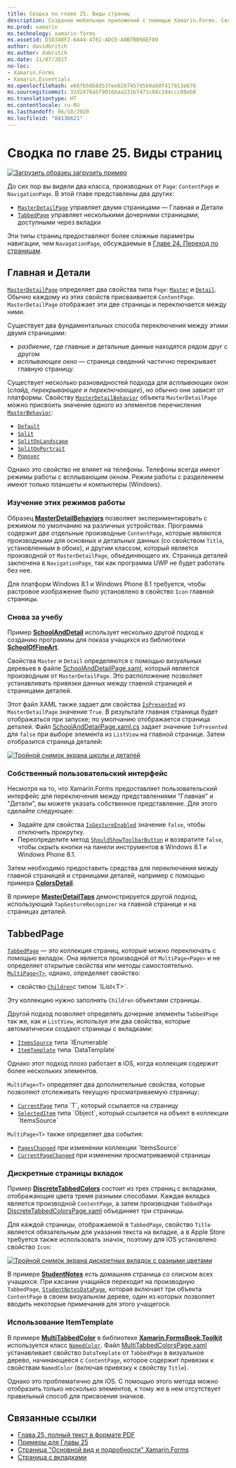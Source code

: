 ```yaml
---
title: Сводка по главе 25. Виды страниц
description: Создание мобильных приложений с помощью Xamarin.Forms. Сводка по главе 25. Виды страниц
ms.prod: xamarin
ms.technology: xamarin-forms
ms.assetid: D1D348F2-6A44-4781-ADCE-A0B7BB9AEF89
author: davidbritch
ms.author: dabritch
ms.date: 11/07/2017
no-loc:
- Xamarin.Forms
- Xamarin.Essentials
ms.openlocfilehash: e66fb50b8d537ee0267457d5b0ab0f417813e676
ms.sourcegitcommit: 32d2476a5f9016baa231b7471c88c1d4ccc08eb8
ms.translationtype: HT
ms.contentlocale: ru-RU
ms.lasthandoff: 06/18/2020
ms.locfileid: "84136621"
---
```

# <a name="summary-of-chapter-25-page-varieties"></a>Сводка по главе 25. Виды страниц

[![Загрузить образец](~/media/shared/download.png) загрузить пример](https://github.com/xamarin/xamarin-forms-book-samples/tree/master/Chapter25)

До сих пор вы видели два класса, производных от `Page`: `ContentPage` и `NavigationPage`. В этой главе представлены два других:

- [`MasterDetailPage`](xref:Xamarin.Forms.MasterDetailPage) управляет двумя страницами — Главная и Детали
- [`TabbedPage`](xref:Xamarin.Forms.TabbedPage) управляет несколькими дочерними страницами, доступными через вкладки

Эти типы страниц предоставляют более сложные параметры навигации, чем `NavagationPage`, обсуждаемые в [Главе 24. Переход по страницам](~/xamarin-forms/creating-mobile-apps-xamarin-forms/summaries/chapter24.md).

## <a name="master-and-detail"></a>Главная и Детали

[`MasterDetailPage`](xref:Xamarin.Forms.MasterDetailPage) определяет два свойства типа `Page`: [`Master`](xref:Xamarin.Forms.MasterDetailPage.Master) и [`Detail`](xref:Xamarin.Forms.MasterDetailPage.Detail). Обычно каждому из этих свойств присваивается `ContentPage`. `MasterDetailPage` отображает эти две страницы и переключается между ними.

Существует два фундаментальных способа переключения между этими двумя страницами:

- *разбиение*, где главные и детальные данные находятся рядом друг с другом
- *всплывающее окно* — страница сведений частично перекрывает главную страницу.

Существует несколько разновидностей подхода для *всплывающих окон* (*слайд*, *перекрывающее* и *переключающее*), но обычно они зависят от платформы. Свойству [`MasterDetailBehavior`](xref:Xamarin.Forms.MasterDetailPage.MasterBehavior) объекта `MasterDetailPage` можно присвоить значение одного из элементов перечисления [`MasterBehavior`](xref:Xamarin.Forms.MasterBehavior):

- [`Default`](xref:Xamarin.Forms.MasterBehavior.Default)
- [`Split`](xref:Xamarin.Forms.MasterBehavior.Split)
- [`SplitOnLandscape`](xref:Xamarin.Forms.MasterBehavior.SplitOnLandscape)
- [`SplitOnPortrait`](xref:Xamarin.Forms.MasterBehavior.SplitOnPortrait)
- [`Popover`](xref:Xamarin.Forms.MasterBehavior.Popover)

Однако это свойство не влияет на телефоны. Телефоны всегда имеют режимы работы с всплывающим окном. Режим работы с разделением имеют только планшеты и компьютеры (Windows).

### <a name="exploring-the-behaviors"></a>Изучение этих режимов работы

Образец [**MasterDetailBehaviors**](https://github.com/xamarin/xamarin-forms-book-samples/tree/master/Chapter25/MasterDetailBehaviors) позволяет экспериментировать с режимом по умолчанию на различных устройствах. Программа содержит две отдельные производные `ContentPage`, которые являются производными для основных и детальных данных (со свойством `Title`, установленным в обоих), и другим классом, который является производной от `MasterDetailPage`, объединяющего их. Страница деталей заключена в `NavigationPage`, так как программа UWP не будет работать без нее.

Для платформ Windows 8.1 и Windows Phone 8.1 требуется, чтобы растровое изображение было установлено в свойство `Icon` главной страницы.

### <a name="back-to-school"></a>Снова за учебу

Пример [**SchoolAndDetail**](https://github.com/xamarin/xamarin-forms-book-samples/tree/master/Chapter25/SchoolAndDetail) использует несколько другой подход к созданию программы для показа учащихся из библиотеки [**SchoolOfFineArt**](https://github.com/xamarin/xamarin-forms-book-samples/tree/master/Libraries/SchoolOfFineArt).

Свойства `Master` и `Detail` определяются с помощью визуальных деревьев в файле [SchoolAndDetailPage.xaml](https://github.com/xamarin/xamarin-forms-book-samples/blob/master/Chapter25/SchoolAndDetail/SchoolAndDetail/SchoolAndDetail/SchoolAndDetailPage.xaml), который является производным от `MasterDetailPage`. Это расположение позволяет устанавливать привязки данных между главной страницей и страницами деталей.

Этот файл XAML также задает для свойства [`IsPresented`](xref:Xamarin.Forms.MasterDetailPage.IsPresented) из `MasterDetailPage` значение `True`. В результате главная страница будет отображаться при запуске; по умолчанию отображается страница деталей. Файл [SchoolAndDetailPage.xaml.cs](https://github.com/xamarin/xamarin-forms-book-samples/blob/master/Chapter25/SchoolAndDetail/SchoolAndDetail/SchoolAndDetail/SchoolAndDetailPage.xaml.cs) задает значение `IsPresented` для `false` при выборе элемента из `ListView` на главной странице. Затем отобразится страница деталей:

[![Тройной снимок экрана школы и деталей](images/ch25fg09-small.png "Страница сведений из MasterDetailPage")](images/ch25fg09-large.png#lightbox "Страница сведений из MasterDetailPage")

### <a name="your-own-user-interface"></a>Собственный пользовательский интерфейс

Несмотря на то, что Xamarin.Forms предоставляет пользовательский интерфейс для переключения между представлениями "Главная" и "Детали", вы можете указать собственное представление. Для этого сделайте следующее:

- Задайте для свойства [`IsGestureEnabled`](xref:Xamarin.Forms.MasterDetailPage.IsGestureEnabled) значение `false`, чтобы отключить прокрутку.
- Переопределите метод [`ShouldShowToolbarButton`](xref:Xamarin.Forms.MasterDetailPage.ShouldShowToolbarButton) и возвратите `false`, чтобы скрыть кнопки на панели инструментов в Windows 8.1 и Windows Phone 8.1.

Затем необходимо предоставить средства для переключения между главной страницей и страницами деталей, например с помощью примера [**ColorsDetail**](https://github.com/xamarin/xamarin-forms-book-samples/tree/master/Chapter25/ColorsDetails).

В примере [**MasterDetailTaps**](https://github.com/xamarin/xamarin-forms-book-samples/tree/master/Chapter25/MasterDetailTaps) демонстрируется другой подход, использующий `TapGestureRecognizer` на главной странице и на страницах деталей.

## <a name="tabbedpage"></a>TabbedPage

[`TabbedPage`](xref:Xamarin.Forms.TabbedPage) — это коллекция страниц, которые можно переключать с помощью вкладок. Она является производной от `MultiPage<Page>` и не определяет открытые свойства или методы самостоятельно. [`MultiPage<T>`](xref:Xamarin.Forms.MultiPage`1), однако, определяет свойство:

- свойство [`Children`](xref:Xamarin.Forms.MultiPage`1.Children)с типом `IList<T>`.

Эту коллекцию нужно заполнять `Children` объектами страницы.

Другой подход позволяет определять дочерние элементы `TabbedPage` так же, как и `ListView`, используя эти два свойства, которые автоматически создают страницы с вкладками:

- [`ItemsSource`](xref:Xamarin.Forms.MultiPage`1.ItemsSource) типа `IEnumerable`
- [`ItemTemplate`](xref:Xamarin.Forms.MultiPage`1.ItemTemplate) типа `DataTemplate`

Однако этот подход плохо работает в iOS, когда коллекция содержит более нескольких элементов.

`MultiPage<T>` определяет два дополнительные свойства, которые позволяют отслеживать текущую просматриваемую страницу:

- [`CurrentPage`](xref:Xamarin.Forms.MultiPage`1.CurrentPage) типа `T`, который ссылается на страницу
- [`SelectedItem`](xref:Xamarin.Forms.MultiPage`1.SelectedItem) типа `Object`, который ссылается на объект в коллекции `ItemsSource`

`MultiPage<T>` также определяет два события:

- [`PagesChanged`](xref:Xamarin.Forms.MultiPage`1.PagesChanged) при изменении коллекции `ItemsSource`
- [`CurrentPageChanged`](xref:Xamarin.Forms.MultiPage`1.CurrentPageChanged) при изменении просматриваемой страницы

### <a name="discrete-tab-pages"></a>Дискретные страницы вкладок

Пример [**DiscreteTabbedColors**](https://github.com/xamarin/xamarin-forms-book-samples/tree/master/Chapter25/DiscreteTabbedColors) состоит из трех страниц с вкладками, отображающие цвета тремя разными способами. Каждая вкладка является производной `ContentPage`, а затем производная `TabbedPage` [DiscreteTabbedColorsPage.xaml](https://github.com/xamarin/xamarin-forms-book-samples/blob/master/Chapter25/DiscreteTabbedColors/DiscreteTabbedColors/DiscreteTabbedColors/DiscreteTabbedColorsPage.xaml) объединяет три страницы.

Для каждой страницы, отображаемой в `TabbedPage`, свойство `Title` является обязательным для указания текста на вкладке, а в Apple Store требуется также использовать значок, поэтому для iOS установлено свойство `Icon`:

[![Тройной снимок экрана дискретных вкладок с разными цветами](images/ch25fg13-small.png "TabbedPage")](images/ch25fg13-large.png#lightbox "TabbedPage")

В примере [**StudentNotes**](https://github.com/xamarin/xamarin-forms-book-samples/tree/master/Chapter25/StudentNotes) есть домашняя страница со списком всех учащихся. При касании учащийся переходит на производную `TabbedPage`, [`StudentNotesDataPage`](https://github.com/xamarin/xamarin-forms-book-samples/blob/master/Chapter25/StudentNotes/StudentNotes/StudentNotes/StudentNotesDataPage.xaml), которая включает три объекта `ContentPage` в своем визуальном дереве, один из которых позволяет вводить некоторые примечания для этого учащегося.

### <a name="using-an-itemtemplate"></a>Использование ItemTemplate

В примере [**MultiTabbedColor**](https://github.com/xamarin/xamarin-forms-book-samples/tree/master/Chapter25/MultiTabbedColors) в библиотеке [**Xamarin.FormsBook.Toolkit**](https://github.com/xamarin/xamarin-forms-book-samples/tree/master/Libraries/Xamarin.FormsBook.Toolkit) используется класс [`NamedColor`](https://github.com/xamarin/xamarin-forms-book-samples/blob/master/Libraries/Xamarin.FormsBook.Toolkit/Xamarin.FormsBook.Toolkit/NamedColor.cs). Файл [MultiTabbedColorsPage.xaml](https://github.com/xamarin/xamarin-forms-book-samples/blob/master/Chapter25/MultiTabbedColors/MultiTabbedColors/MultiTabbedColors/MultiTabbedColorsPage.xaml) устанавливает свойство `DataTemplate` от `TabbedPage` в визуальное дерево, начинающееся с `ContentPage`, которое содержит привязки к свойствам `NamedColor` (включая привязку к свойству `Title`).

Однако это проблематично для iOS. С помощью этого метода можно отобразить только несколько элементов, к тому же в нем отсутствует правильный способ для присвоения значков.

## <a name="related-links"></a>Связанные ссылки

- [Глава 25, полный текст в формате PDF](https://download.xamarin.com/developer/xamarin-forms-book/XamarinFormsBook-Ch25-Apr2016.pdf)
- [Примеры для Главы 25](https://github.com/xamarin/xamarin-forms-book-samples/tree/master/Chapter25)
- [Страница "Основной вид и подробности" Xamarin.Forms](~/xamarin-forms/app-fundamentals/navigation/master-detail-page.md)
- [Страница с вкладками](~/xamarin-forms/app-fundamentals/navigation/tabbed-page.md)
